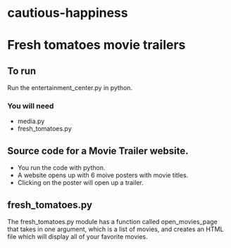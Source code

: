 # cautious-happiness
# Fresh tomatoes movie trailers
## To run
Run the entertainment_center.py in python.
### You will need
* media.py
* fresh_tomatoes.py

## Source code for a Movie Trailer website.
* You run the code with python.
* A website opens up with 6 moive posters with movie titles.
* Clicking on the poster will open up a trailer.

## fresh_tomatoes.py
The fresh_tomatoes.py module has a function called open_movies_page that takes in one argument, which is a list of movies, and creates an HTML file which will display all of your favorite movies.

